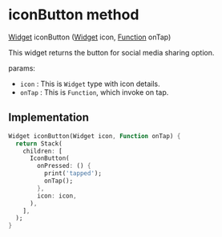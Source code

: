 


# iconButton method








[Widget](https://api.flutter.dev/flutter/widgets/Widget-class.html) iconButton
([Widget](https://api.flutter.dev/flutter/widgets/Widget-class.html) icon, [Function](https://api.flutter.dev/flutter/dart-core/Function-class.html) onTap)





<p>This widget returns the button for social media sharing option.</p>
<p>params:</p>
<ul>
<li><code>icon</code> : This is <code>Widget</code> type with icon details.</li>
<li><code>onTap</code> : This is <code>Function</code>, which invoke on tap.</li>
</ul>



## Implementation

```dart
Widget iconButton(Widget icon, Function onTap) {
  return Stack(
    children: [
      IconButton(
        onPressed: () {
          print('tapped');
          onTap();
        },
        icon: icon,
      ),
    ],
  );
}
```







